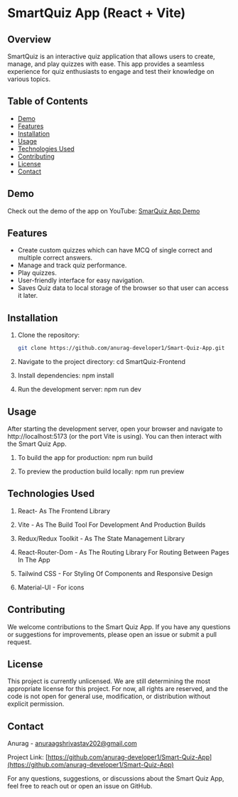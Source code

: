 # SmartQuiz App (React + Vite)

## Overview
SmartQuiz is an interactive quiz application that allows users to create, manage, and play quizzes with ease. This app provides a seamless experience for quiz enthusiasts to engage and test their knowledge on various topics.

## Table of Contents
- [Demo](#demo)
- [Features](#features)
- [Installation](#installation)
- [Usage](#usage)
- [Technologies Used](#technologies-used)
- [Contributing](#contributing)
- [License](#license)
- [Contact](#contact)

## Demo
Check out the demo of the app on YouTube: [SmarQuiz App Demo](https://www.youtube.com/watch?v=xPa0TQKsPho)

## Features
- Create custom quizzes which can have MCQ of single correct and multiple correct answers.
- Manage and track quiz performance.
- Play quizzes. 
- User-friendly interface for easy navigation.
- Saves Quiz data to local storage of the browser so that user can access it later.


## Installation
1. Clone the repository:
   ```bash
   git clone https://github.com/anurag-developer1/Smart-Quiz-App.git

2. Navigate to the project directory:
   cd SmartQuiz-Frontend

3. Install dependencies:
   npm install

4. Run the development server:
   npm run dev

## Usage

After starting the development server, open your browser and navigate to http://localhost:5173 (or the port Vite is using). You can then interact with the Smart Quiz App.  

1. To build the app for production:
   npm run build

2. To preview the production build locally:
   npm run preview


## Technologies Used

1. React- As The Frontend Library

2. Vite - As The Build Tool For Development And Production Builds

3. Redux/Redux Toolkit - As The State Management Library

4. React-Router-Dom - As The Routing Library For Routing Between Pages In The App

5. Tailwind CSS - For Styling Of Components and Responsive Design

6. Material-UI - For icons

## Contributing

We welcome contributions to the Smart Quiz App. If you have any questions or suggestions for improvements, please open an issue or submit a pull request.

## License

This project is currently unlicensed. We are still determining the most appropriate license for this project. For now, all rights are reserved, and the code is not open for general use, modification, or distribution without explicit permission.


## Contact

Anurag - anuraagshrivastav202@gmail.com

Project Link: [https://github.com/anurag-developer1/Smart-Quiz-App](https://github.com/anurag-developer1/Smart-Quiz-App)

For any questions, suggestions, or discussions about the Smart Quiz App, feel free to reach out or open an issue on GitHub.
